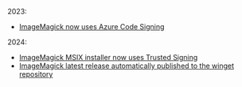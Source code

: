 2023:
 - [ImageMagick now uses Azure Code Signing](2023/imagemagick-now-uses-azure-code-signing/)

2024:
- [ImageMagick MSIX installer now uses Trusted Signing](2024/imagemagick-msix-installer-now-uses-trusted-signing)
- [ImageMagick latest release automatically published to the winget repository](2024/imagemagick-latest-release-automatically-published-to-the-winget-repository)
